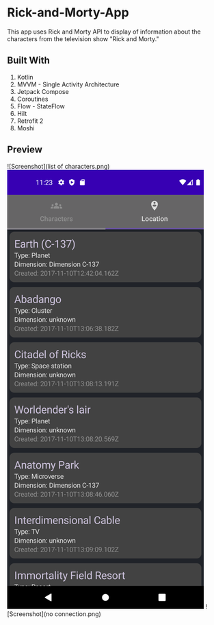 # Rick-and-Morty-App
This app uses Rick and Morty API to display of information about the characters from the television show "Rick and Morty."

## Built With
1. Kotlin
2. MVVM - Single Activity Architecture
3. Jetpack Compose
4. Coroutines
5. Flow - StateFlow
6. Hilt
7. Retrofit 2
8. Moshi

## Preview

![Screenshot](list of characters.png) ![Screenshot](location.png) ![Screenshot](no connection.png)

